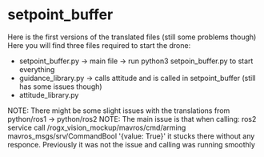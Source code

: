 # setpoint_buffer
Here is the first versions of the translated files (still some problems though) 
Here you will find three files required to start the drone: 
- setpoint_buffer.py -> main file -> run python3 setpoin_buffer.py to start everything 
- guidance_library.py -> calls attitude and is called in setpoint_buffer (still has some issues though) 
- attitude_library.py 

NOTE: There might be some slight issues with the translations from python/ros1 -> python/ros2 
NOTE: The main issue is that when calling: 
ros2 service call /rogx_vision_mockup/mavros/cmd/arming mavros_msgs/srv/CommandBool '{value: True}' it stucks there without any responce. Previously it was not the issue and calling was running smoothly
